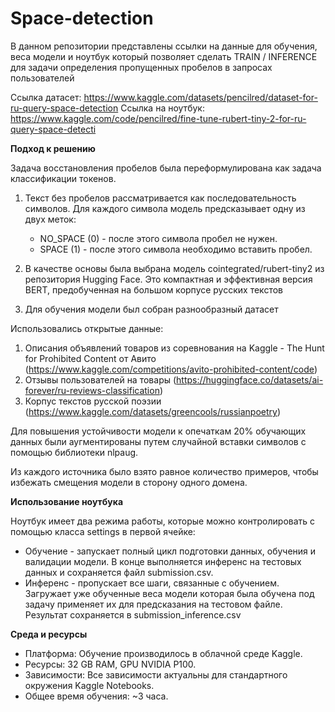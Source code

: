 # Space-detection

В данном репозитории представлены ссылки на  данные для обучения, веса модели и ноутбук который позволяет сделать TRAIN / INFERENCE для задачи определения пропущенных пробелов в запросах пользователей

Ссылка датасет: https://www.kaggle.com/datasets/pencilred/dataset-for-ru-query-space-detection
Ссылка на ноутбук: https://www.kaggle.com/code/pencilred/fine-tune-rubert-tiny-2-for-ru-query-space-detecti

**Подход к решению**

Задача восстановления пробелов была переформулирована как задача классификации токенов.

1. Текст без пробелов рассматривается как последовательность символов. Для каждого символа модель предсказывает одну из двух меток:
    *   NO_SPACE (0) - после этого символа пробел не нужен.
    *   SPACE (1) - после этого символа необходимо вставить пробел.

2.  В качестве основы была выбрана модель cointegrated/rubert-tiny2 из репозитория Hugging Face. Это компактная и эффективная версия BERT, предобученная на большом корпусе русских текстов

3.  Для обучения модели был собран разнообразный датасет  

Использовались открытые данные:
1. Описания объявлений товаров из соревнования на Kaggle - The Hunt for Prohibited Content от Авито (https://www.kaggle.com/competitions/avito-prohibited-content/code) 
2. Отзывы пользователей на товары (https://huggingface.co/datasets/ai-forever/ru-reviews-classification)
3. Корпус текстов русской поэзии (https://www.kaggle.com/datasets/greencools/russianpoetry)

Для повышения устойчивости модели к опечаткам 20% обучающих данных были аугментированы путем случайной вставки символов с помощью библиотеки nlpaug.

Из каждого источника было взято равное количество примеров, чтобы избежать смещения модели в сторону одного домена.

**Использование ноутбука**

Ноутбук имеет два режима работы, которые можно контролировать с помощью класса settings в первой ячейке:

-   Обучение  - запускает полный цикл подготовки данных, обучения и валидации модели. В конце выполняется инференс на тестовых данных и сохраняется файл submission.csv.
-  Инференс - пропускает все шаги, связанные с обучением. Загружает уже обученные веса модели  которая была обучена под задачу применяет их для предсказания на тестовом файле. Результат сохраняется в submission_inference.csv

**Среда и ресурсы**

-   Платформа: Обучение производилось в облачной среде Kaggle.
-   Ресурсы: 32 GB RAM, GPU NVIDIA P100.
-   Зависимости: Все зависимости актуальны для стандартного окружения Kaggle Notebooks.
-   Общее время обучения: ~3 часа.

